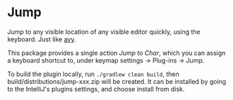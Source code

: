 # Jump

Jump to any visible location of any visible editor quickly, using the keyboard.
Just like [avy](https://github.com/abo-abo/avy).

This package provides a single action *Jump to Char*, which you can assign a
keyboard shortcut to, under keymap settings -> Plug-ins -> Jump.

To build the plugin locally, run `./gradlew clean build`, then
build/distributions/jump-xxx.zip will be created.
It can be installed by going to the IntelliJ's plugins settings,
and choose install from disk.
